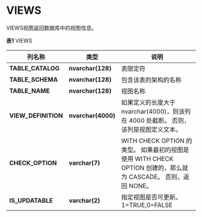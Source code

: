 # VIEWS 

VIEWS视图返回数据库中的视图信息。

**表1** VIEWS 

<table aria-label="表1" class="table table-sm margin-top-none">
    <thead>
        <tr>
            <th>列名称</th>
            <th>类型</th>
            <th>说明</th>
        </tr>
    </thead>
    <tbody>
        <tr>
            <td><strong>TABLE_CATALOG</strong></td>
            <td><strong>nvarchar(128)</strong></td>
            <td>表限定符</td>
        </tr>
        <tr>
            <td><strong>TABLE_SCHEMA</strong></td>
            <td><strong>nvarchar(128)</strong></td>
            <td>包含该表的架构的名称</td>
        </tr>
        <tr>
            <td><strong>TABLE_NAME</strong></td>
            <td><strong>nvarchar(128)</strong></td>
            <td>视图名称</td>
        </tr>
        <tr>
            <td><strong>VIEW_DEFINITION</strong></td>
            <td><strong>nvarchar(4000)</strong></td>
            <td>如果定义的长度大于 nvarchar(4000)，则该列在 4000 处截断。 否则，该列是视图定义文本。</td>
        </tr>
         <tr>
            <td><strong>CHECK_OPTION</strong></td>
            <td><strong>varchar(7)</strong></td>
            <td>WITH CHECK OPTION 的类型。 如果最初的视图是使用 WITH CHECK OPTION 创建的，那么就为 CASCADE。 否则，返回 NONE。</td>
        </tr>
         <tr>
            <td><strong>IS_UPDATABLE</strong></td>
            <td><strong>varchar(2)</strong></td>
            <td>指定视图是否可更新。1=TRUE,0=FALSE</td>
        </tr>
    </tbody>
</table>